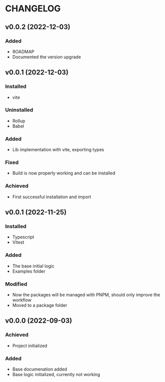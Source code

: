 # CHANGELOG

## v0.0.2 (2022-12-03)

### Added

- ROADMAP
- Documented the version upgrade

## v0.0.1 (2022-12-03)

### Installed

- vite

### Uninstalled

- Rollup
- Babel

### Added

- Lib implementation with vite, exporting types

### Fixed

- Build is now properly working and can be installed

### Achieved

- First successful installation and import

## v0.0.1 (2022-11-25)

### Installed

- Typescript
- Vitest

### Added

- The base initial logic
- Examples folder

### Modified

- Now the packages will be managed with PNPM, should only improve the workflow
- Moved to a package folder

## v0.0.0 (2022-09-03)

### Achieved

- Project initialized

### Added

- Base documenation added
- Base logic initialized, currently not working
